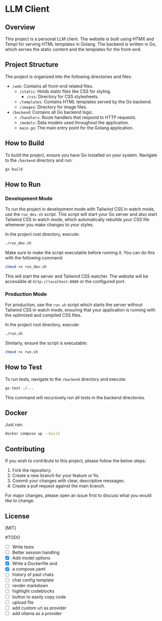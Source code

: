 # LLM Client

## Overview

This project is a personal LLM client. The website is built using HTMX and Templ for serving HTML templates in Golang. The backend is written in Go, which serves the static content and the templates for the front-end.

## Project Structure

The project is organized into the following directories and files:

- `/web`: Contains all front-end related files.
  - `/static`: Holds static files like CSS for styling.
    - `/css`: Directory for CSS stylesheets.
  - `/templates`: Contains HTML templates served by the Go backend.
  - `/images`: Directory for image files.
- `/backend`: Contains all Go backend logic.
  - `/handlers`: Route handlers that respond to HTTP requests.
  - `/models`: Data models used throughout the application.
  - `main.go`: The main entry point for the Golang application.

## How to Build

To build the project, ensure you have Go installed on your system. Navigate to the `/backend` directory and run:

```sh
go build
```

## How to Run

### Development Mode

To run the project in development mode with Tailwind CSS in watch mode, use the `run_dev.sh` script. This script will start your Go server and also start Tailwind CSS in watch mode, which automatically rebuilds your CSS file whenever you make changes to your styles.

In the project root directory, execute:

```sh
./run_dev.sh
```

Make sure to make the script executable before running it. You can do this with the following command:

```sh
chmod +x run_dev.sh
```

This will start the server and Tailwind CSS watcher. The website will be accessible at `http://localhost:8080` or the configured port.

### Production Mode

For production, use the `run.sh` script which starts the server without Tailwind CSS in watch mode, ensuring that your application is running with the optimized and compiled CSS files.

In the project root directory, execute:

```sh
./run.sh
```

Similarly, ensure the script is executable:

```sh
chmod +x run.sh
```


## How to Test

To run tests, navigate to the `/backend` directory and execute:

```sh
go test ./...
```

This command will recursively run all tests in the backend directories.


## Docker

Just run:

```sh
docker compose up --build
```

## Contributing

If you wish to contribute to this project, please follow the below steps:

1. Fork the repository.
2. Create a new branch for your feature or fix.
3. Commit your changes with clear, descriptive messages.
4. Create a pull request against the main branch.

For major changes, please open an issue first to discuss what you would like to change.

## License

[MIT]


#TODO
- [ ] Write tests
- [ ] Better session handling
- [x] Add model options
- [x] Write a Dockerfile and 
- [x] a compose.yaml
- [ ] history of past chats
- [ ] chat config template
- [ ] render markdown
- [ ] highlight codeblocks
- [ ] button to easily copy code
- [ ] upload file
- [ ] add custom url as provider
- [ ] add ollama as a provider
